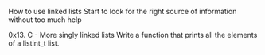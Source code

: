 How to use linked lists
Start to look for the right source of information without too much help

0x13. C - More singly linked lists
Write a function that prints all the elements of a listint_t list.
